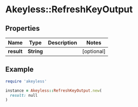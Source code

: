 # Akeyless::RefreshKeyOutput

## Properties

| Name | Type | Description | Notes |
| ---- | ---- | ----------- | ----- |
| **result** | **String** |  | [optional] |

## Example

```ruby
require 'akeyless'

instance = Akeyless::RefreshKeyOutput.new(
  result: null
)
```

